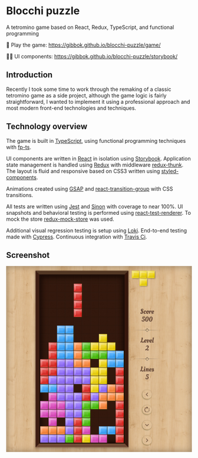# Blocchi puzzle

A tetromino game based on React, Redux, TypeScript, and functional programming

🚀 Play the game: https://gibbok.github.io/blocchi-puzzle/game/

👨‍💻 UI components: https://gibbok.github.io/blocchi-puzzle/storybook/

## Introduction

Recently I took some time to work through the remaking of a classic tetromino game as a side project, although the game logic is fairly straightforward, I wanted to implement it using a professional approach and most modern front-end technologies and techniques.

## Technology overview

The game is built in [TypeScript](https://www.typescriptlang.org/), using functional programming techniques with [fp-ts](https://github.com/gcanti/fp-ts).

UI components are written in [React](https://reactjs.org/) in isolation using [Storybook](https://storybook.js.org/).
Application state management is handled using [Redux](https://redux.js.org/) with middleware [redux-thunk](https://github.com/reduxjs/redux-thunk).
The layout is fluid and responsive based on CSS3 written using [styled-components](https://styled-components.com/).

Animations created using [GSAP](https://greensock.com/gsap/) and [react-transition-group](https://github.com/reactjs/react-transition-group) with CSS transitions.

All tests are written using [Jest](https://jestjs.io/) and [Sinon](https://sinonjs.org/) with coverage to near 100%. UI snapshots and behavioral testing is performed using [react-test-renderer](https://reactjs.org/docs/test-renderer.html). To mock the store [redux-mock-store](https://github.com/reduxjs/redux-mock-store) was used.

Additional visual regression testing is setup using [Loki](https://loki.js.org/). End-to-end testing made with [Cypress](https://www.cypress.io/). Continuous integration with [Travis Ci](https://travis-ci.com/).

## Screenshot

![Blocchi puzzle screen shot](./assets/screen-shot-blocchi-puzzle.jpg)
